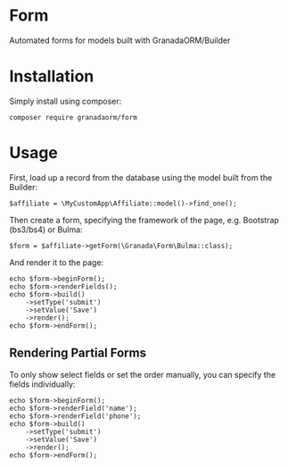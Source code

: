 # Form
Automated forms for models built with GranadaORM/Builder

# Installation

Simply install using composer:

```composer require granadaorm/form```

# Usage

First, load up a record from the database using the model built from the Builder:

```$affiliate = \MyCustomApp\Affiliate::model()->find_one();```

Then create a form, specifying the framework of the page, e.g. Bootstrap (bs3/bs4) or Bulma:

```$form = $affiliate->getForm(\Granada\Form\Bulma::class);```

And render it to the page:

```
echo $form->beginForm();
echo $form->renderFields();
echo $form->build()
    ->setType('submit')
    ->setValue('Save')
    ->render();
echo $form->endForm();
```

## Rendering Partial Forms

To only show select fields or set the order manually, you can specify the fields individually:

```
echo $form->beginForm();
echo $form->renderField('name');
echo $form->renderField('phone');
echo $form->build()
    ->setType('submit')
    ->setValue('Save')
    ->render();
echo $form->endForm();
```
